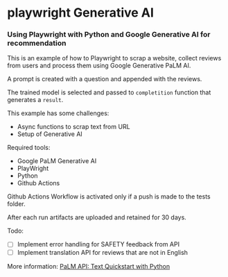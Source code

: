 # playwright Generative AI

### Using Playwright with Python and Google Generative AI for recommendation 

This is an example of how to Playwright to scrap a website, collect reviews from users and process them using
Google Generative PaLM AI. 

A prompt is created with a question and appended with the reviews. 

The trained model is selected and passed to `completition` function that generates a `result`.

This example has some challenges:
- Async functions to scrap text from URL
- Setup of Generative AI

Required tools:
- Google PaLM Generative AI
- PlayWright
- Python
- Github Actions

Github Actions Workflow is activated only if a push is made to the tests folder. 

After each run artifacts are uploaded and retained for 30 days. 

Todo:
- [ ] Implement error handling for SAFETY feedback from API 
- [ ] Implement translation API for reviews that are not in English

More information:
[PaLM API: Text Quickstart with Python
](https://developers.generativeai.google/tutorials/text_quickstart?authuser=3)